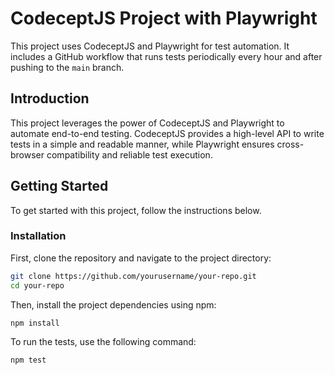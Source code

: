 # CodeceptJS Project with Playwright

This project uses CodeceptJS and Playwright for test automation. It includes a GitHub workflow that runs tests periodically every hour and after pushing to the `main` branch.

## Introduction

This project leverages the power of CodeceptJS and Playwright to automate end-to-end testing. CodeceptJS provides a high-level API to write tests in a simple and readable manner, while Playwright ensures cross-browser compatibility and reliable test execution.

## Getting Started

To get started with this project, follow the instructions below.

### Installation

First, clone the repository and navigate to the project directory:

```bash
git clone https://github.com/yourusername/your-repo.git
cd your-repo
```

Then, install the project dependencies using npm:
```bash
npm install
```

To run the tests, use the following command:
```bash
npm test
```

